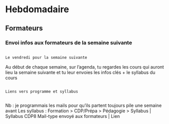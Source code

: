 # Hebdomadaire

## Formateurs

### Envoi infos aux formateurs de la semaine suivante

```{note}

Le vendredi pour la semaine suivante

```

Au début de chaque semaine, sur l’agenda, tu regardes les cours qui auront lieu la semaine suivante et tu leur envoies les infos clés + le syllabus du cours 

```{note}

Liens vers programme et syllabus


```


Nb : je programmais les mails pour qu’ils partent toujours pile une semaine avant
Les syllabus : Formation > CDP/Prépa > Pédagogie > Syllabus | Syllabus CDP8
Mail-type envoyé aux formateurs | Lien
